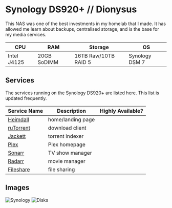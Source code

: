 # Synology DS920+ // Dionysus

This NAS was one of the best investments in my homelab that I made. It has allowed me learn
about backups, centralised storage, and is the base for my media services.

| CPU         | RAM         | Storage              | OS             |
| ----------- | ----------- | -------------------- | -------------- |
| Intel J4125 | 20GB SoDIMM | 16TB Raw/10TB RAID 5 | Synology DSM 7 |

## Services

The services running on the Synology DS920+ are listed here. This list is updated frequently.

| Service Name                              | Description       | Highly Available? |
| ----------------------------------------- | ----------------- | ----------------- |
| [Heimdall](https://homelab.dbyte.xyz)     | home/landing page |                   |
| [ruTorrent](http://dionysus:8112)         | download client   |                   |
| [Jackett](http://dionysus:9117)           | torrent indexer   |                   |
| [Plex](https://app.plex.tv/#/)            | Plex homepage     |                   |
| [Sonarr](http://dionysus:8989)            | TV show manager   |                   |
| [Radarr](http://dionysus:7878)            | movie manager     |                   |
| [Fileshare](https://fileshare.dbyte.xyz/) | file sharing      |                   |

## Images

![Synology](https://i.dbyte.xyz/2021-07-v2.jpg)
![Disks](https://i.dbyte.xyz/2021-07-a7.jpg)
